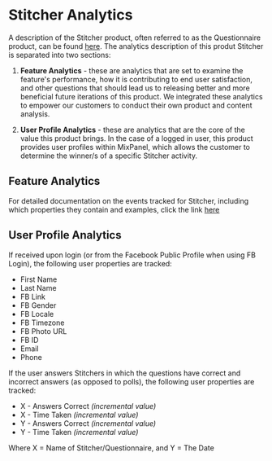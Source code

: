 # Stitcher Analytics 

A description of the Stitcher product, often referred to as the Questionnaire product, can be found [here](http://developer.applicaster.com/docs/public/questionnaire-release-notes). The analytics description of this produt Stitcher is separated into two sections:

1. **Feature Analytics** - these are analytics that are set to examine the feature's performance, how it is contributing to end user satisfaction, and other questions that should lead us to releasing better and more beneficial future iterations of this product. We integrated these analytics to empower our customers to conduct their own product and content analysis.

2. **User Profile Analytics** - these are analytics that are the core of the value this product brings. In the case of a logged in user, this product provides user profiles within MixPanel, which allows the customer to determine the winner/s of a specific Stitcher activity.

## Feature Analytics

For detailed documentation on the events tracked for Stitcher, including which properties they contain and examples, click the link [here](https://docs.google.com/spreadsheets/d/1jwh62T1tcokJwPMHEW9-gLMYr73EitCf0BwRU4XiF4I/edit?usp=sharing)


## User Profile Analytics

If received upon login (or from the Facebook Public Profile when using FB Login), the following user properties are tracked:

* First Name
* Last Name
* FB Link
* FB Gender
* FB Locale
* FB Timezone
* FB Photo URL
* FB ID
* Email
* Phone

If the user answers Stitchers in which the questions have correct and incorrect answers (as opposed to polls), the following user properties are tracked:

* X - Answers Correct *(incremental value)*
* X - Time Taken *(incremental value)*
* Y - Answers Correct *(incremental value)*
* Y - Time Taken *(incremental value)*

Where X = Name of Stitcher/Questionnaire, and Y = The Date 

